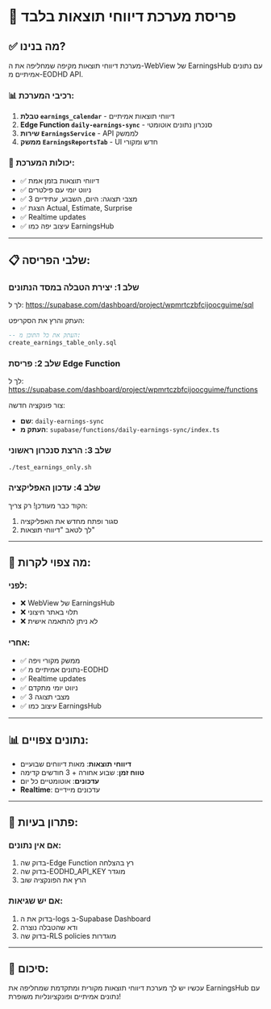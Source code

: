 # 🚀 פריסת מערכת דיווחי תוצאות בלבד

## ✅ מה בנינו?

מערכת דיווחי תוצאות מקיפה שמחליפה את ה-WebView של EarningsHub עם נתונים אמיתיים מ-EODHD API.

### 📊 רכיבי המערכת:

1. **טבלת `earnings_calendar`** - דיווחי תוצאות אמיתיים
2. **Edge Function `daily-earnings-sync`** - סנכרון נתונים אוטומטי
3. **שירות `EarningsService`** - API לממשק
4. **ממשק `EarningsReportsTab`** - UI חדש ומקורי

### 🎯 יכולות המערכת:

- ✅ דיווחי תוצאות בזמן אמת
- ✅ ניווט יומי עם פילטרים
- ✅ 3 מצבי תצוגה: היום, השבוע, עתידיים
- ✅ הצגת Actual, Estimate, Surprise
- ✅ Realtime updates
- ✅ עיצוב יפה כמו EarningsHub

---

## 📋 שלבי הפריסה:

### שלב 1: יצירת הטבלה במסד הנתונים
לך ל: https://supabase.com/dashboard/project/wpmrtczbfcijoocguime/sql

העתק והרץ את הסקריפט:
```sql
-- העתק את כל התוכן מ:
create_earnings_table_only.sql
```

### שלב 2: פריסת Edge Function
לך ל: https://supabase.com/dashboard/project/wpmrtczbfcijoocguime/functions

צור פונקציה חדשה:
- **שם**: `daily-earnings-sync`
- **העתק מ**: `supabase/functions/daily-earnings-sync/index.ts`

### שלב 3: הרצת סנכרון ראשוני
```bash
./test_earnings_only.sh
```

### שלב 4: עדכון האפליקציה
הקוד כבר מעודכן! רק צריך:
1. סגור ופתח מחדש את האפליקציה
2. לך לטאב "דיווחי תוצאות"

---

## 🎯 מה צפוי לקרות:

### לפני:
- ❌ WebView של EarningsHub
- ❌ תלוי באתר חיצוני
- ❌ לא ניתן להתאמה אישית

### אחרי:
- ✅ ממשק מקורי ויפה
- ✅ נתונים אמיתיים מ-EODHD
- ✅ Realtime updates
- ✅ ניווט יומי מתקדם
- ✅ 3 מצבי תצוגה
- ✅ עיצוב כמו EarningsHub

---

## 📊 נתונים צפויים:

- **דיווחי תוצאות**: מאות דיווחים שבועיים
- **טווח זמן**: שבוע אחורה + 3 חודשים קדימה
- **עדכונים**: אוטומטיים כל יום
- **Realtime**: עדכונים מיידיים

---

## 🔧 פתרון בעיות:

### אם אין נתונים:
1. בדוק שה-Edge Function רץ בהצלחה
2. בדוק שה-EODHD_API_KEY מוגדר
3. הרץ את הפונקציה שוב

### אם יש שגיאות:
1. בדוק את ה-logs ב-Supabase Dashboard
2. ודא שהטבלה נוצרה
3. בדוק שה-RLS policies מוגדרות

---

## 🎉 סיכום:

עכשיו יש לך מערכת דיווחי תוצאות מקורית ומתקדמת שמחליפה את EarningsHub עם נתונים אמיתיים ופונקציונליות משופרת!
